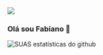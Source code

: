 <img src="https://github.com/pr2tik1/pr2tik1/blob/master/IMAGE-NAME"> 

### Olá sou Fabiano 👋

![SUAS estatísticas do github](https://github-readme-stats.vercel.app/api?username=fabianose)
